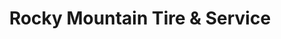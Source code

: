 ---
title: "Rocky Mountain Tire & Service"
url: /murray/rocky-mountain-tire-and-service/
shop: car repair
---